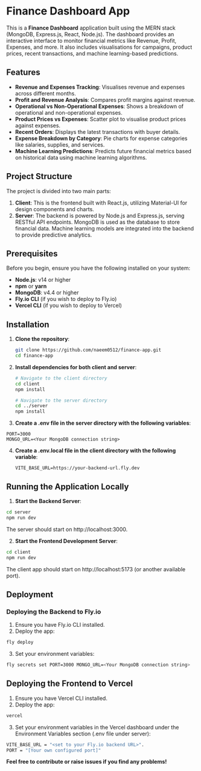 # Finance Dashboard App

This is a **Finance Dashboard** application built using the MERN stack (MongoDB, Express.js, React, Node.js). The dashboard provides an interactive interface to monitor financial metrics like Revenue, Profit, Expenses, and more. It also includes visualisations for campaigns, product prices, recent transactions, and machine learning-based predictions.

## Features

- **Revenue and Expenses Tracking**: Visualises revenue and expenses across different months.
- **Profit and Revenue Analysis**: Compares profit margins against revenue.
- **Operational vs Non-Operational Expenses**: Shows a breakdown of operational and non-operational expenses.
- **Product Prices vs Expenses**: Scatter plot to visualise product prices against expenses.
- **Recent Orders**: Displays the latest transactions with buyer details.
- **Expense Breakdown by Category**: Pie charts for expense categories like salaries, supplies, and services.
- **Machine Learning Predictions**: Predicts future financial metrics based on historical data using machine learning algorithms.

## Project Structure

The project is divided into two main parts:

1. **Client**: This is the frontend built with React.js, utilizing Material-UI for design components and charts.
2. **Server**: The backend is powered by Node.js and Express.js, serving RESTful API endpoints. MongoDB is used as the database to store financial data. Machine learning models are integrated into the backend to provide predictive analytics.

## Prerequisites

Before you begin, ensure you have the following installed on your system:

- **Node.js**: v14 or higher
- **npm** or **yarn**
- **MongoDB**: v4.4 or higher
- **Fly.io CLI** (if you wish to deploy to Fly.io)
- **Vercel CLI** (if you wish to deploy to Vercel)

## Installation

1. **Clone the repository**:
   ```bash
   git clone https://github.com/naeem0512/finance-app.git
   cd finance-app
   ```
2. **Install dependencies for both client and server**:
   ```bash
   # Navigate to the client directory
   cd client
   npm install

   # Navigate to the server directory
   cd ../server
   npm install
   ```
3.	**Create a .env file in the server directory with the following variables**:
   ```env
   PORT=3000
   MONGO_URL=<Your MongoDB connection string>
  ```
4. **Create a .env.local file in the client directory with the following variable**:
   ```env
   VITE_BASE_URL=https://your-backend-url.fly.dev
   ```

   
## Running the Application Locally
1.	**Start the Backend Server**:
```bash
cd server
npm run dev
```
The server should start on http://localhost:3000.

2.	**Start the Frontend Development Server**:
```bash
cd client
npm run dev
```
The client app should start on http://localhost:5173 (or another available port). 

## Deployment
### Deploying the Backend to Fly.io

1.	Ensure you have Fly.io CLI installed.
2.	Deploy the app:
```bash
fly deploy
```
3.	Set your environment variables:
```bash
fly secrets set PORT=3000 MONGO_URL=<Your MongoDB connection string>
```

## Deploying the Frontend to Vercel
1.	Ensure you have Vercel CLI installed.
2.	Deploy the app:
```bash
vercel
```
3.	Set your environment variables in the Vercel dashboard under the Environment Variables section (.env file under server):
```bash
VITE_BASE_URL = "<set to your Fly.io backend URL>".
PORT = "[Your own configured port]"
```

**Feel free to contribute or raise issues if you find any problems!**
